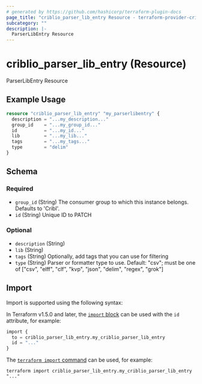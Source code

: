 ```yaml
---
# generated by https://github.com/hashicorp/terraform-plugin-docs
page_title: "criblio_parser_lib_entry Resource - terraform-provider-criblio"
subcategory: ""
description: |-
  ParserLibEntry Resource
---
```


# criblio_parser_lib_entry (Resource)

ParserLibEntry Resource

## Example Usage

```terraform
resource "criblio_parser_lib_entry" "my_parserlibentry" {
  description = "...my_description..."
  group_id    = "...my_group_id..."
  id          = "...my_id..."
  lib         = "...my_lib..."
  tags        = "...my_tags..."
  type        = "delim"
}
```

<!-- schema generated by tfplugindocs -->
## Schema

### Required

- `group_id` (String) The consumer group to which this instance belongs. Defaults to 'Cribl'.
- `id` (String) Unique ID to PATCH

### Optional

- `description` (String)
- `lib` (String)
- `tags` (String) Optionally, add tags that you can use for filtering
- `type` (String) Parser or formatter type to use. Default: "csv"; must be one of ["csv", "elff", "clf", "kvp", "json", "delim", "regex", "grok"]

## Import

Import is supported using the following syntax:

In Terraform v1.5.0 and later, the [`import` block](https://developer.hashicorp.com/terraform/language/import) can be used with the `id` attribute, for example:

```terraform
import {
  to = criblio_parser_lib_entry.my_criblio_parser_lib_entry
  id = "..."
}
```

The [`terraform import` command](https://developer.hashicorp.com/terraform/cli/commands/import) can be used, for example:

```shell
terraform import criblio_parser_lib_entry.my_criblio_parser_lib_entry "..."
```
